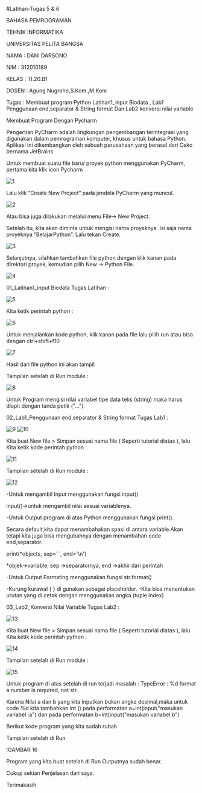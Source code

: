 #Latihan-Tugas 5 & 6

BAHASA PEMROGRAMAN

TEHNIK INFORMATIKA

UNIVERSITAS PELITA BANGSA

NAMA : DANI DARSONO

NIM : 312010189

KELAS : TI.20.B1

DOSEN : Agung Nugroho,S.Kom.,M.Kom

Tugas : Membuat program Python Latihan1_input Biodata , Lab1 Penggunaan end,separator & String format Dan Lab2 konversi nilai variable

Membuat Program Dengan Pycharm

Pengertian PyCharm adalah lingkungan pengembangan terintegrasi yang digunakan dalam pemrograman komputer, khusus untuk bahasa Python. Aplikasi ini dikembangkan oleh sebuah perusahaan yang berasal dari Ceko bernama JetBrains

Untuk membuat suatu file baru/ proyek python menggunakan PyCharm, pertama kita klik icon Pycharm

![1](https://user-images.githubusercontent.com/73014427/98116305-af702c00-1eda-11eb-97d6-09c93a3351f2.png)


Lalu klik “Create New Project” pada jendela PyCharm yang muncul.

![2](https://user-images.githubusercontent.com/73014427/98116491-ee05e680-1eda-11eb-8f2a-23731cf9faff.png)

Atau bisa juga dilakukan melalui menu File-> New Project.

Setelah itu, kita akan diminta untuk mengisi nama proyeknya. Isi saja nama proyeknya “BelajarPython”. Lalu tekan Create.

![3](https://user-images.githubusercontent.com/73014427/98116504-f3633100-1eda-11eb-95dc-20665648b437.png)

Selanjutnya, silahkan tambahkan file python dengan klik kanan pada direktori proyek, kemudian pilih New -> Python File.

![4](https://user-images.githubusercontent.com/73014427/98116516-f78f4e80-1eda-11eb-848c-0a2fc8fb6b11.png)


01_Latihan1_input Biodata
Tugas Latihan :

![5](https://user-images.githubusercontent.com/73014427/98116532-fbbb6c00-1eda-11eb-83cc-44fdfc6a87fa.png)


Kita ketik perintah python :

![6](https://user-images.githubusercontent.com/73014427/98117131-daa74b00-1edb-11eb-81aa-db6d8416520f.png)


Untuk menjalankan kode python, klik kanan pada file lalu pilih run atau bisa dengan ctrl+shift+f10

![7](https://user-images.githubusercontent.com/73014427/98117327-26f28b00-1edc-11eb-9ce6-c041811a3443.png)

Hasil dari file python ini akan tampil

Tampilan setelah di Run module :

![8](https://user-images.githubusercontent.com/73014427/98117428-51dcdf00-1edc-11eb-87e4-b2793ea1af4c.png)

Untuk Program mengisi nilai variabel tipe data teks (string) maka harus diapit dengan tanda petik ("...").



02_Lab1_Penggunaan end,separator & String format
Tugas Lab1 :

![9](https://user-images.githubusercontent.com/73014427/98117530-7e90f680-1edc-11eb-964e-80274ee52646.png)
![10](https://user-images.githubusercontent.com/73014427/98117893-f101d680-1edc-11eb-8b36-393e0bf1111a.png)

Kita buat New file > Simpan sesuai nama file ( Seperti tutorial diatas ), lalu Kita ketik kode perintah python :

![11](https://user-images.githubusercontent.com/73014427/98118029-24446580-1edd-11eb-9631-0fe9647c1b87.png)


Tampilan setelah di Run module :

![12](https://user-images.githubusercontent.com/73014427/98118132-53f36d80-1edd-11eb-9433-fce8054de71c.png)


-Untuk mengambil Input menggunakan fungsi input()

input()->untuk mengambil nilai sesuai variablenya.

-Untuk Output program di atas Python menggunakan fungsi print().

Secara default,kita dapat menambahakan spasi di antara variable.Akan tetapi kita juga bisa mengubahnya dengan menambahan code end,separator.

print(*objects, sep=' ', end='\n')

*objek->variable, sep ->separatornya, end ->akhir dari perintah

-Untuk Output Formating menggunakan fungsi str.format()

-Kurung kurawal { } di gunakan sebagai placeholder. -Kita bisa menentukan urutan yang di cetak dengan menggunakan angka (tuple index)

03_Lab2_Konversi Nilai Variable
Tugas Lab2 :

![13](https://user-images.githubusercontent.com/73014427/98118251-8ac98380-1edd-11eb-8cf6-5326b352749d.png)

Kita buat New file > Simpan sesuai nama file ( Seperti tutorial diatas ), lalu Kita ketik kode perintah python :

![14](https://user-images.githubusercontent.com/73014427/98118404-c1070300-1edd-11eb-9779-1cfd9cc2a2f7.png)

Tampilan setelah di Run module :

![15](https://user-images.githubusercontent.com/73014427/98118536-f14ea180-1edd-11eb-9be3-d92437698c0e.png)

Untuk program di atas setelah di run terjadi masalah : TypeError : %d format a number is required, not str.

Karena Nilai a dan b yang kita inputkan bukan angka desimal,maka untuk code %d kita tambahkan int () pada performatan
a=int(input("masukan variabel :a") dan pada performatan b=int(input("masukan variabel:b")


Berikut kode program yang kita sudah rubah 

Tampilan setelah di Run 

!GAMBAR 16

Program yang kita buat setelah di Run Outputnya sudah benar.

Cukup sekian Penjelasan dari saya.

Terimakasih


